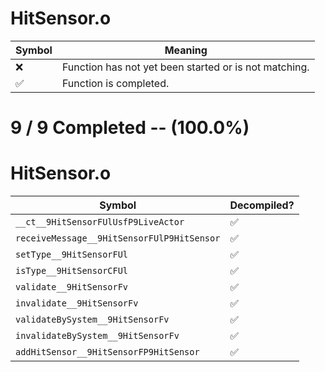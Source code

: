 # HitSensor.o
| Symbol | Meaning 
| ------------- | ------------- 
| :x: | Function has not yet been started or is not matching. 
| :white_check_mark: | Function is completed. 


# 9 / 9 Completed -- (100.0%)
# HitSensor.o
| Symbol | Decompiled? |
| ------------- | ------------- |
| `__ct__9HitSensorFUlUsfP9LiveActor` | :white_check_mark: |
| `receiveMessage__9HitSensorFUlP9HitSensor` | :white_check_mark: |
| `setType__9HitSensorFUl` | :white_check_mark: |
| `isType__9HitSensorCFUl` | :white_check_mark: |
| `validate__9HitSensorFv` | :white_check_mark: |
| `invalidate__9HitSensorFv` | :white_check_mark: |
| `validateBySystem__9HitSensorFv` | :white_check_mark: |
| `invalidateBySystem__9HitSensorFv` | :white_check_mark: |
| `addHitSensor__9HitSensorFP9HitSensor` | :white_check_mark: |
